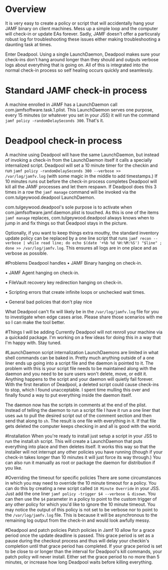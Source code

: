 # Overview

It is very easy to create a policy or script that will accidentally hang your JAMF binary on client machines. Mess up a simple loop and the computer will check-in or update EAs forever. Sadly, JAMF doesn't offer a particuraly robust log for troubleshooting these issues either making troubleshooting a daunting task at times.

Enter Deadpool. Using a single LaunchDaemon, Deadpool makes sure your check-ins don't hang around longer than they should and outputs verbose logs about everything that is going on. All of this is integrated into the normal check-in process so self healing occurs quickly and seamlessly.

# Standard JAMF check-in process
A machine enrolled in JAMF has a LaunchDaemon call com.jamfsoftware.task.1.plist. This LaunchDaemon serves one purpose, every 15 minutes (or whatever you set in your JSS) it will run the command `jamf policy -randomDelaySeconds 300`. That's it.

# Deadpool check-in process
A machine using Deadpool will have the same LaunchDaemon, but instead of invoking a check-in from the LaunchDaemon itself it calls a specially internalized script. Deadpool will set a 10 minute timer for the checkin and run `jamf policy -randomDelaySeconds 300 --verbose >> /var/log/jamfv.log` (with some magic in the middle to add timestamps.) If 10 minutes runs out before the check-in process completes Deadpool will kill all the JAMF processes and let them respawn. If Deadpool does this 3 times in a row the `jamf manage` command will be invoked via the com.tulgeywood.deadpool LaunchDaemon. 

com.tulgeywood.deadpool's sole purpose is to activate when com.jamfsoftware.jamf.daemon.plist is touched. As this is one of the items `jamf manage` replaces, com.tulgeywood.deadpool always knows when to jump in and fix things so that Deadpool stays in the picture.

Optionally, if you want to keep things extra mouthy, the standard inventory update policy can be replaced by a one line script that runs `jamf recon --verbose | while read line; do echo $(date '+%b %d %H:%M:%S') "$line" ; done >> /var/log/jamfv.log`. This ensures all logs are in one place and as verbose as possible.

#Problems Deadpool handles
• JAMF Binary hanging on check-in.

• JAMF Agent hanging on check-in.

• FileVault recovery key redirection hanging on check-in.

• Scripting errors that create infinite loops or unchecked wait times.

• General bad policies that don't play nice

What Deadpool can't fix will likely be in the `/var/log/jamfv.log` file for you to investigate when edge cases arise. Please share those scenarios with me so I can make the tool better.

#Things I will be adding
Currently Deadpool will not renroll your machine via a quickadd package. I'm working on a few ideas for doing this in a way that I'm happy with. Stay tuned.

#LaunchDaemon script internalization
LaunchDaemons are limited in what shell commands can be baked in. Pretty much anything outside of a one liner ends up going into a script file and the daemon is pointed to it. The problem with this is your script file needs to be maintained along with the daemon and you need to be sure users won't delete, move, or edit it. Anything happens to the script and your daemon will quietly fail forever. With the first iteration of Deadpool, a deleted script could cause check-ins to stop, which I found unacceptable. I spent time mulling this over and finally found a way to put everything inside the daemon itself.

The daemon now has the scripts in comments at the end of the plist. Instead of telling the daemon to run a script file I have it run a one liner that uses `awk` to pull the desired script out of the comment section and then send that along to `sh`. The result is one file with everything in it. If that file gets deleted the computer keeps checking in and all is good with the world.

#Installation
When you're ready to install just setup a script in your JSS to run the install.sh script. This will create a LaunchDaemon that puts everything into place and then deletes itself. It works this way so that the installer will not interrupt any other policies you have running (though if your check-in takes longer than 10 minutes it will just force its way through.) You can also run it manually as root or package the daemon for distribution if you like.

#Overriding the timeout for specific policies
There are some circumstances in which you may need to override the 10 minute timeout for a policy. You can do this by creating a new script called `10 Minute Override` in your JSS. Just add the one liner `jamf policy -trigger $4 --verbose & disown`. You can then use the `$4` parameter in a policy to point to the custom trigger of any other policy for which you'd like to ignore the 10 minute timeout. You may notice the output of this policy is not set to be verbose nor to point to the `/var/log/jamfv.log` file. This is because it will be asynchronous to the remaining log output from the check-in and would look awfully messy.

#Deadpool and patch policies
Patch policies in Jamf 10 allow for a grace period once the update deadline is passed. This grace period is set as a pause during the checkout process and thus will delay your checkin's completion until that grace period has completed. If your grace period is set to be close to or longer than the interval for Deadpool's kill commands, your patch policy will never install. Either set the grace period to no more than 5 minutes, or increase how long Deadpool waits before killing everything.

